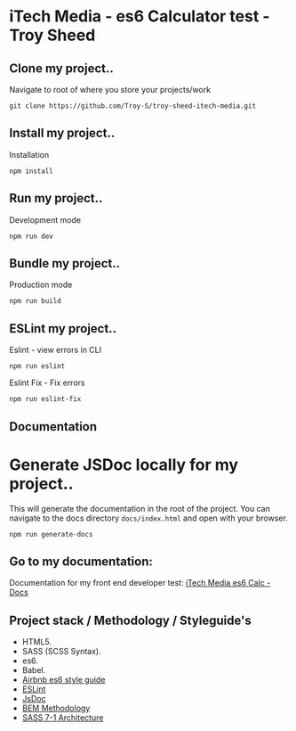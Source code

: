 # iTech Media - es6 Calculator test - Troy Sheed

## Clone my project..
Navigate to root of where you store your projects/work
```
git clone https://github.com/Troy-S/troy-sheed-itech-media.git
```

## Install my project..
Installation
```
npm install
```

## Run my project..
Development mode
```
npm run dev
```

## Bundle my project..
Production mode
```
npm run build
```

## ESLint my project..
Eslint - view errors in CLI
```
npm run eslint
```

Eslint Fix - Fix errors
```
npm run eslint-fix
```

## Documentation

# Generate JSDoc locally for my project..
This will generate the documentation in the root of the project. You can navigate to the docs directory `docs/index.html` and open with your browser.
```
npm run generate-docs
```

## Go to my documentation:
Documentation for my front end developer test:
[iTech Media es6 Calc - Docs](https://troy-s.github.io/docs/)

## Project stack / Methodology / Styleguide's
* HTML5.
* SASS (SCSS Syntax).
* es6.
* Babel.
* [Airbnb es6 style guide](https://github.com/airbnb/javascript)
* [ESLint](https://eslint.org/)
* [JsDoc](https://jsdoc.app/index.html)
* [BEM Methodology](https://en.bem.info/methodology/)
* [SASS 7-1 Architecture](https://sass-guidelin.es/#architecture)
